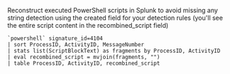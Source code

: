 Reconstruct executed PowerShell scripts in Splunk to avoid missing any string detection using the created field for your detection rules (you'll see the entire script content in the recombined_script field)

```kql
`powershell` signature_id=4104
| sort ProcessID, ActivityID, MessageNumber
| stats list(ScriptBlockText) as fragments by ProcessID, ActivityID
| eval recombined_script = mvjoin(fragments, "")
| table ProcessID, ActivityID, recombined_script
```
